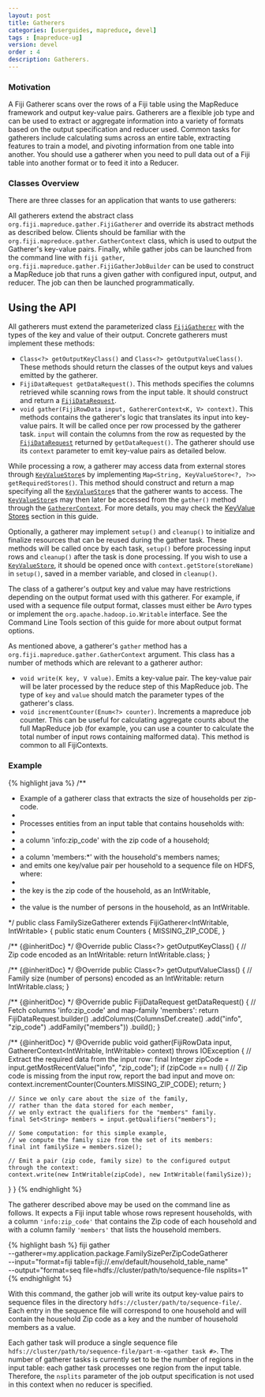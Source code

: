 ```yaml
---
layout: post
title: Gatherers
categories: [userguides, mapreduce, devel]
tags : [mapreduce-ug]
version: devel
order : 4
description: Gatherers.
---
```


### Motivation

A Fiji Gatherer scans over the rows of a Fiji table using the MapReduce framework and output key-value pairs. Gatherers are a flexible job type and can be used to extract or aggregate information into a variety of formats based on the output specification and reducer used.
Common tasks for gatherers include calculating sums across an entire table, extracting features to train a model, and pivoting information from one table into another. You should use a gatherer when you need to pull data out of a Fiji table into another format or to feed it into a Reducer.

### Classes Overview

There are three classes for an application that wants to use gatherers:

All gatherers extend the abstract class
`org.fiji.mapreduce.gather.FijiGatherer` and override its abstract methods as
described below. Clients should be familiar with the
`org.fiji.mapreduce.gather.GatherContext` class, which is used to output the
Gatherer's key-value pairs. Finally, while gather jobs can be launched from the
command line with `fiji gather`,
`org.fiji.mapreduce.gather.FijiGatherJobBuilder` can be used to construct a
MapReduce job that runs a given gather with configured input, output, and
reducer. The job can then be launched programmatically.

## Using the API

All gatherers must extend the parameterized class [`FijiGatherer`]({{site.api_mr_devel}}/gather/FijiGatherer.html) with the types
of the key and value of their output. Concrete gatherers must implement these methods:

 * `Class<?> getOutputKeyClass()` and `Class<?> getOutputValueClass()`. These methods should return the
classes of the output keys and values emitted by the gatherer.
 * `FijiDataRequest getDataRequest()`. This methods specifies the columns retrieved while scanning rows from the input table. It should construct and return a [`FijiDataRequest`]({{site.api_schema_devel}}/FijiDataRequest.html).
 * `void gather(FijiRowData input, GathererContext<K, V> context)`. This methods contains the gatherer's logic that translates its input into key-value pairs. It will be called once per row processed by the gatherer task. `input` will contain the columns from the row as requested by the [`FijiDataRequest`]({{site.api_schema_devel}}/FijiDataRequest.html) returned by `getDataRequest()`. The gatherer should use its `context` parameter to emit key-value pairs as detailed below.

While processing a row, a gatherer may access data from external stores through
[`KeyValueStore`]({{site.api_mr_devel}}/kvstore/KeyValueStore.html)s by implementing `Map<String,
KeyValueStore<?, ?>> getRequiredStores()`. This method should construct and return a map specifying
all the [`KeyValueStore`]({{site.api_mr_devel}}/kvstore/KeyValueStore.html)s that the gatherer wants
to access. The [`KeyValueStore`]({{site.api_mr_devel}}/kvstore/KeyValueStore.html)s may then later be
accessed from the `gather()` method through the
[`GathererContext`]({{site.api_mr_devel}}/gather/GathererContext.html). For more details, you may
check the [KeyValue Stores]({{site.userguide_mapreduce_devel}}/key-value-stores) section in this guide.

Optionally, a gatherer may implement `setup()` and `cleanup()` to initialize and
finalize resources that can be reused during the gather task. These methods
will be called once by each task, `setup()` before processing input rows and
`cleanup()` after the task is done processing. If you wish to use a
[`KeyValueStore`]({{site.api_mr_devel}}/kvstore/KeyValueStore.html), it should be opened once with `context.getStore(storeName)` in
`setup()`, saved in a member variable, and closed in `cleanup()`.

The class of a gatherer's output key and value may have restrictions
depending on the output format used with this gatherer. For example, if used with a sequence file output format, classes must either be Avro types
or implement the `org.apache.hadoop.io.Writable` interface. See the Command Line Tools section of this guide for more about output format options.

As mentioned above, a gatherer's `gather` method has a `org.fiji.mapreduce.gather.GatherContext` argument. This class has a number of methods which are relevant to a gatherer author:

 * `void write(K key, V value)`. Emits a key-value pair. The key-value pair will be later processed by
the reduce step of this MapReduce job. The type of `key` and `value` should match the
parameter types of the gatherer's class.
 * `void incrementCounter(Enum<?> counter)`. Increments a mapreduce job counter. This can be useful for calculating aggregate counts about the full MapReduce job (for example, you can use a counter to calculate the total number of input rows containing malformed data). This method is common to all FijiContexts.

### Example

{% highlight java %}
/**
 * Example of a gatherer class that extracts the size of households per zip-code.
 *
 * Processes entities from an input table that contains households with:
 *   <li> a column 'info:zip_code' with the zip code of a household;
 *   <li> a column 'members:*' with the household's members names;
 * and emits one key/value pair per household to a sequence file on HDFS, where:
 *   <li> the key is the zip code of the household, as an IntWritable,
 *   <li> the value is the number of persons in the household, as an IntWritable.
 */
public class FamilySizeGatherer extends FijiGatherer<IntWritable, IntWritable> {
  public static enum Counters {
    MISSING_ZIP_CODE,
  }

  /** {@inheritDoc} */
  @Override
  public Class<?> getOutputKeyClass() {
    // Zip code encoded as an IntWritable:
    return IntWritable.class;
  }

  /** {@inheritDoc} */
  @Override
  public Class<?> getOutputValueClass() {
    // Family size (number of persons) encoded as an IntWritable:
    return IntWritable.class;
  }

  /** {@inheritDoc} */
  @Override
  public FijiDataRequest getDataRequest() {
    // Fetch columns 'info:zip_code' and map-family 'members':
    return FijiDataRequest.builder()
        .addColumns(ColumnsDef.create()
            .add("info", "zip_code")
            .addFamily("members"))
        .build();
  }

  /** {@inheritDoc} */
  @Override
  public void gather(FijiRowData input, GathererContext<IntWritable, IntWritable> context)
      throws IOException {
    // Extract the required data from the input row:
    final Integer zipCode = input.getMostRecentValue("info", "zip_code");
    if (zipCode == null) {
      // Zip code is missing from the input row, report the bad input and move on:
      context.incrementCounter(Counters.MISSING_ZIP_CODE);
      return;
    }

    // Since we only care about the size of the family,
    // rather than the data stored for each member,
    // we only extract the qualifiers for the "members" family.
    final Set<String> members = input.getQualifiers("members");

    // Some computation: for this simple example,
    // we compute the family size from the set of its members:
    final int familySize = members.size();

    // Emit a pair (zip code, family size) to the configured output through the context:
    context.write(new IntWritable(zipCode), new IntWritable(familySize));
  }
}
{% endhighlight %}

The gatherer described above may be used on the command line as follows.
It expects a Fiji input table whose rows represent households,
with a column `'info:zip_code'` that contains the Zip code of each household
and with a column family `'members'` that lists the household members.

{% highlight bash %}
fiji gather \
    --gatherer=my.application.package.FamilySizePerZipCodeGatherer \
    --input="format=fiji table=fiji://.env/default/household_table_name" \
    --output="format=seq file=hdfs://cluster/path/to/sequence-file nsplits=1"
{% endhighlight %}

With this command, the gather job will write its output key-value pairs to sequence files
in the directory `hdfs://cluster/path/to/sequence-file/`. Each entry in the sequence file
will correspond to one household and will contain the household Zip code as a key and
the number of household members as a value.

Each gather task will produce a single sequence file `hdfs://cluster/path/to/sequence-file/part-m-<gather task #>`.
The number of gatherer tasks is currently set to be the number of regions in the input table: each gather task
processes one region from the input table.
Therefore, the `nsplits` parameter of the job output specification is not used in this context when no reducer is specified.

